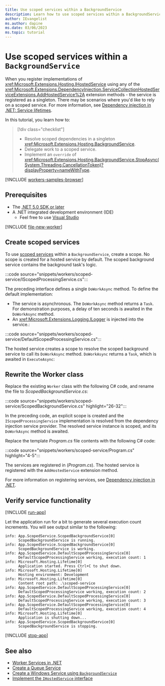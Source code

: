 ```yaml
---
title: Use scoped services within a BackgroundService
description: Learn how to use scoped services within a BackgroundService in .NET.
author: IEvangelist
ms.author: dapine
ms.date: 03/06/2023
ms.topic: tutorial
---
```


# Use scoped services within a `BackgroundService`

When you register implementations of <xref:Microsoft.Extensions.Hosting.IHostedService> using any of the <xref:Microsoft.Extensions.DependencyInjection.ServiceCollectionHostedServiceExtensions.AddHostedService%2A> extension methods - the service is registered as a singleton. There may be scenarios where you'd like to rely on a scoped service. For more information, see [Dependency injection in .NET: Service lifetimes](dependency-injection.md#service-lifetimes).

In this tutorial, you learn how to:

> [!div class="checklist"]
>
> - Resolve scoped dependencies in a singleton <xref:Microsoft.Extensions.Hosting.BackgroundService>.
> - Delegate work to a scoped service.
> - Implement an `override` of <xref:Microsoft.Extensions.Hosting.BackgroundService.StopAsync(System.Threading.CancellationToken)?displayProperty=nameWithType>.

[!INCLUDE [workers-samples-browser](includes/workers-samples-browser.md)]

## Prerequisites

- The [.NET 5.0 SDK or later](https://dotnet.microsoft.com/download/dotnet)
- A .NET integrated development environment (IDE)
  - Feel free to use [Visual Studio](https://visualstudio.microsoft.com)

<!-- ## Create a new project -->
[!INCLUDE [file-new-worker](includes/file-new-worker.md)]

## Create scoped services

To use [scoped services](dependency-injection.md#scoped) within a `BackgroundService`, create a scope. No scope is created for a hosted service by default. The scoped background service contains the background task's logic.

:::code source="snippets/workers/scoped-service/IScopedProcessingService.cs":::

The preceding interface defines a single `DoWorkAsync` method. To define the default implementation:

- The service is asynchronous. The `DoWorkAsync` method returns a `Task`. For demonstration purposes, a delay of ten seconds is awaited in the `DoWorkAsync` method.
- An <xref:Microsoft.Extensions.Logging.ILogger> is injected into the service.:

:::code source="snippets/workers/scoped-service/DefaultScopedProcessingService.cs":::

The hosted service creates a scope to resolve the scoped background service to call its `DoWorkAsync` method. `DoWorkAsync` returns a `Task`, which is awaited in `ExecuteAsync`:

## Rewrite the Worker class

Replace the existing `Worker` class with the following C# code, and rename the file to *ScopedBackgroundService.cs*:

:::code source="snippets/workers/scoped-service/ScopedBackgroundService.cs" highlight="26-32":::

In the preceding code, an explicit scope is created and the `IScopedProcessingService` implementation is resolved from the dependency injection service provider. The resolved service instance is scoped, and its `DoWorkAsync` method is awaited.

Replace the template *Program.cs* file contents with the following C# code:

:::code source="snippets/workers/scoped-service/Program.cs" highlight="4-5":::

The services are registered in (*Program.cs*). The hosted service is registered with the `AddHostedService` extension method.

For more information on registering services, see [Dependency injection in .NET](dependency-injection.md).

## Verify service functionality

[!INCLUDE [run-app](includes/run-app.md)]

Let the application run for a bit to generate several execution count increments. You will see output similar to the following:

```Output
info: App.ScopedService.ScopedBackgroundService[0]
      ScopedBackgroundService is running.
info: App.ScopedService.ScopedBackgroundService[0]
      ScopedBackgroundService is working.
info: App.ScopedService.DefaultScopedProcessingService[0]
      DefaultScopedProcessingService working, execution count: 1
info: Microsoft.Hosting.Lifetime[0]
      Application started. Press Ctrl+C to shut down.
info: Microsoft.Hosting.Lifetime[0]
      Hosting environment: Development
info: Microsoft.Hosting.Lifetime[0]
      Content root path: .\scoped-service
info: App.ScopedService.DefaultScopedProcessingService[0]
      DefaultScopedProcessingService working, execution count: 2
info: App.ScopedService.DefaultScopedProcessingService[0]
      DefaultScopedProcessingService working, execution count: 3
info: App.ScopedService.DefaultScopedProcessingService[0]
      DefaultScopedProcessingService working, execution count: 4
info: Microsoft.Hosting.Lifetime[0]
      Application is shutting down...
info: App.ScopedService.ScopedBackgroundService[0]
      ScopedBackgroundService is stopping.
```

[!INCLUDE [stop-app](includes/stop-app.md)]

## See also

- [Worker Services in .NET](workers.md)
- [Create a Queue Service](queue-service.md)
- [Create a Windows Service using `BackgroundService`](windows-service.md)
- [Implement the `IHostedService` interface](timer-service.md)
